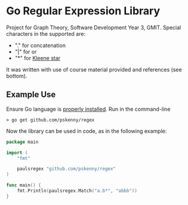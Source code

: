 # Go Regular Expression Library

Project for Graph Theory, Software Development Year 3, GMIT. Special characters in the supported are:

- "." for concatenation
- "|" for or
- "*" for [Kleene star](https://en.wikipedia.org/wiki/Kleene_star)

It was written with use of course material provided and references (see bottom).

## Example Use

Ensure Go language is [properly installed](https://golang.org/doc/install). Run in the command-line

```shell
> go get github.com/pskenny/regex
```

Now the library can be used in code, as in the following example:

```go
package main

import (
    "fmt"

    paulsregex "github.com/pskenny/regex"
)

func main() {
    fmt.Println(paulsregex.Match("a.b*", "abbb"))
}

```